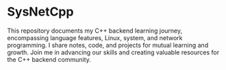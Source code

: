 # SysNetCpp
This repository documents my C++ backend learning journey, encompassing language features, Linux, system, and network programming. I share notes, code, and projects for mutual learning and growth. Join me in advancing our skills and creating valuable resources for the C++ backend community.
